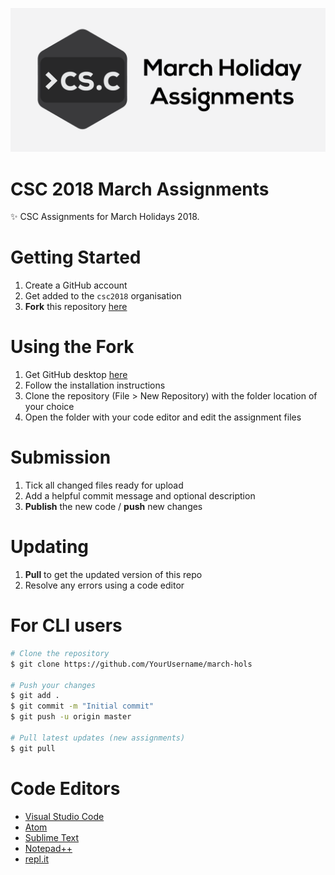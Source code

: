 ![Banner](assets/csc-march.png)

# CSC 2018 March Assignments

✨ CSC Assignments for March Holidays 2018.

# Getting Started

1. Create a GitHub account
2. Get added to the `csc2018` organisation
3. **Fork** this repository [here](https://github.com/csc2018/march-hols)

# Using the Fork

1. Get GitHub desktop [here](https://desktop.github.com/)
2. Follow the installation instructions
3. Clone the repository (File > New Repository) with the folder location of your choice
4. Open the folder with your code editor and edit the assignment files

# Submission

1. Tick all changed files ready for upload
2. Add a helpful commit message and optional description
3. **Publish** the new code / **push** new changes

# Updating

1. **Pull** to get the updated version of this repo
2. Resolve any errors using a code editor

# For CLI users

```bash
# Clone the repository
$ git clone https://github.com/YourUsername/march-hols

# Push your changes
$ git add .
$ git commit -m "Initial commit"
$ git push -u origin master

# Pull latest updates (new assignments)
$ git pull
```

# Code Editors
* [Visual Studio Code](https://code.visualstudio.com/)
* [Atom](https://atom.io)
* [Sublime Text](https://www.sublimetext.com/)
* [Notepad++](https://notepad-plus-plus.org/)
* [repl.it](https://repl.it)